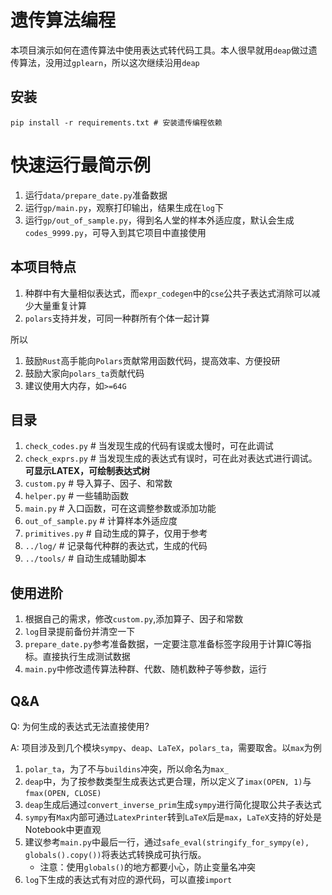 # 遗传算法编程

本项目演示如何在遗传算法中使用表达式转代码工具。本人很早就用`deap`做过遗传算法，没用过`gplearn`，所以这次继续沿用`deap`

## 安装

```commandline
pip install -r requirements.txt # 安装遗传编程依赖
```

# 快速运行最简示例

1. 运行`data/prepare_date.py`准备数据
2. 运行`gp/main.py`，观察打印输出，结果生成在`log`下
3. 运行`gp/out_of_sample.py`，得到名人堂的样本外适应度，默认会生成`codes_9999.py`，可导入到其它项目中直接使用

## 本项目特点

1. 种群中有大量相似表达式，而`expr_codegen`中的`cse`公共子表达式消除可以减少大量重复计算
2. `polars`支持并发，可同一种群所有个体一起计算

所以

1. 鼓励`Rust`高手能向`Polars`贡献常用函数代码，提高效率、方便投研
2. 鼓励大家向`polars_ta`贡献代码
3. 建议使用大内存，如`>=64G`

## 目录

1. `check_codes.py` # 当发现生成的代码有误或太慢时，可在此调试
2. `check_exprs.py` # 当发现生成的表达式有误时，可在此对表达式进行调试。**可显示LATEX，可绘制表达式树**
3. `custom.py` # 导入算子、因子、和常数
4. `helper.py` # 一些辅助函数
5. `main.py` # 入口函数，可在这调整参数或添加功能
6. `out_of_sample.py` # 计算样本外适应度
7. `primitives.py` # 自动生成的算子，仅用于参考
8. `../log/` # 记录每代种群的表达式，生成的代码
9. `../tools/` # 自动生成辅助脚本

## 使用进阶

1. 根据自己的需求，修改`custom.py`,添加算子、因子和常数
2. `log`目录提前备份并清空一下
3. `prepare_date.py`参考准备数据，一定要注意准备标签字段用于计算IC等指标。直接执行生成测试数据
4. `main.py`中修改遗传算法种群、代数、随机数种子等参数，运行

## Q&A

Q: 为何生成的表达式无法直接使用?

A: 项目涉及到几个模块`sympy`、`deap`、`LaTeX`，`polars_ta`，需要取舍。以`max`为例

1. `polar_ta`，为了不与`buildins`冲突，所以命名为`max_`
2. `deap`中，为了按参数类型生成表达式更合理，所以定义了`imax(OPEN, 1)`与`fmax(OPEN, CLOSE)`
3. `deap`生成后通过`convert_inverse_prim`生成`sympy`进行简化提取公共子表达式
4. `sympy`有`Max`内部可通过`LatexPrinter`转到`LaTeX`后是`max`，`LaTeX`支持的好处是Notebook中更直观
5. 建议参考`main.py`中最后一行，通过`safe_eval(stringify_for_sympy(e), globals().copy())`将表达式转换成可执行版。
    - 注意：使用`globals()`的地方都要小心，防止变量名冲突
6. `log`下生成的表达式有对应的源代码，可以直接`import`